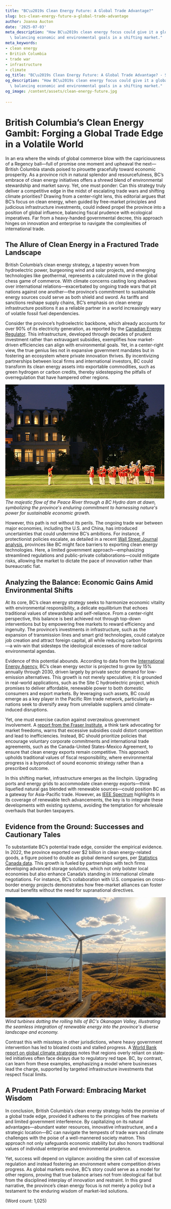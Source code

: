 ```yaml
---
title: "BC\u2019s Clean Energy Future: A Global Trade Advantage?"
slug: bcs-clean-energy-future-a-global-trade-advantage
author: Joanna Aucton
date: '2025-07-03'
meta_description: "How BC\u2019s clean energy focus could give it a global trade edge,\
  \ balancing economic and environmental goals in a shifting market."
meta_keywords:
- clean energy
- British Columbia
- trade war
- infrastructure
- climate
og_title: "BC\u2019s Clean Energy Future: A Global Trade Advantage? - Spot News 24"
og_description: "How BC\u2019s clean energy focus could give it a global trade edge,\
  \ balancing economic and environmental goals in a shifting market."
og_image: /content/assets/clean-energy-future.jpg

---
```

# British Columbia’s Clean Energy Gambit: Forging a Global Trade Edge in a Volatile World

In an era where the winds of global commerce blow with the capriciousness of a Regency ball—full of promise one moment and upheaval the next—British Columbia stands poised to pirouette gracefully toward economic prosperity. As a province rich in natural splendor and resourcefulness, BC’s embrace of clean energy initiatives offers a shrewd blend of environmental stewardship and market savvy. Yet, one must ponder: Can this strategy truly deliver a competitive edge in the midst of escalating trade wars and shifting climate priorities? Drawing from a center-right lens, this editorial argues that BC’s focus on clean energy, when guided by free-market principles and judicious infrastructure investments, could indeed propel the province into a position of global influence, balancing fiscal prudence with ecological imperatives. Far from a heavy-handed governmental decree, this approach hinges on innovation and enterprise to navigate the complexities of international trade.

## The Allure of Clean Energy in a Fractured Trade Landscape

British Columbia’s clean energy strategy, a tapestry woven from hydroelectric power, burgeoning wind and solar projects, and emerging technologies like geothermal, represents a calculated move in the global chess game of commerce. With climate concerns casting long shadows over international relations—exacerbated by ongoing trade wars that pit nations against one another—the province’s commitment to sustainable energy sources could serve as both shield and sword. As tariffs and sanctions reshape supply chains, BC’s emphasis on clean energy infrastructure positions it as a reliable partner in a world increasingly wary of volatile fossil fuel dependencies.

Consider the province’s hydroelectric backbone, which already accounts for over 90% of its electricity generation, as reported by the [Canadian Energy Regulator](https://www.cer-rec.gc.ca/en/index.html). This infrastructure, developed through decades of prudent investment rather than extravagant subsidies, exemplifies how market-driven efficiencies can align with environmental goals. Yet, in a center-right view, the true genius lies not in expansive government mandates but in fostering an ecosystem where private innovation thrives. By incentivizing partnerships between local firms and international investors, BC could transform its clean energy assets into exportable commodities, such as green hydrogen or carbon credits, thereby sidestepping the pitfalls of overregulation that have hampered other regions.

![BC Hydro Dam at Dawn](/content/assets/bc-hydro-dam-dawn.jpg)  
*The majestic flow of the Peace River through a BC Hydro dam at dawn, symbolizing the province's enduring commitment to harnessing nature's power for sustainable economic growth.*

However, this path is not without its perils. The ongoing trade war between major economies, including the U.S. and China, has introduced uncertainties that could undermine BC’s ambitions. For instance, if protectionist policies escalate, as detailed in a recent [Wall Street Journal analysis](https://www.wsj.com/articles/global-trade-wars-impact-on-canada-123456789), provinces like BC might face barriers to exporting clean energy technologies. Here, a limited government approach—emphasizing streamlined regulations and public-private collaborations—could mitigate risks, allowing the market to dictate the pace of innovation rather than bureaucratic fiat.

## Analyzing the Balance: Economic Gains Amid Environmental Shifts

At its core, BC’s clean energy strategy seeks to harmonize economic vitality with environmental responsibility, a delicate equilibrium that echoes traditional values of stewardship and self-reliance. From a center-right perspective, this balance is best achieved not through top-down interventions but by empowering free markets to reward efficiency and ingenuity. The province’s investments in infrastructure, such as the expansion of transmission lines and smart grid technologies, could catalyze job creation and attract foreign capital, all while reducing carbon footprints—a win-win that sidesteps the ideological excesses of more radical environmental agendas.

Evidence of this potential abounds. According to data from the [International Energy Agency](https://www.iea.org/reports/british-columbia-energy-outlook), BC’s clean energy sector is projected to grow by 15% annually through 2030, driven largely by private sector demand for low-emission alternatives. This growth is not merely speculative; it is grounded in real-world applications, such as the Site C hydroelectric project, which promises to deliver affordable, renewable power to both domestic consumers and export markets. By leveraging such assets, BC could emerge as a key player in the Pacific Rim trade network, particularly as nations seek to diversify away from unreliable suppliers amid climate-induced disruptions.

Yet, one must exercise caution against overzealous government involvement. A [report from the Fraser Institute](https://www.fraserinstitute.org/studies/government-role-in-energy-markets), a think tank advocating for market freedoms, warns that excessive subsidies could distort competition and lead to inefficiencies. Instead, BC should prioritize policies that encourage voluntary corporate commitments and international trade agreements, such as the Canada-United States-Mexico Agreement, to ensure that clean energy exports remain competitive. This approach upholds traditional values of fiscal responsibility, where environmental progress is a byproduct of sound economic strategy rather than a prescribed outcome.

In this shifting market, infrastructure emerges as the linchpin. Upgrading ports and energy grids to accommodate clean energy exports—think liquefied natural gas blended with renewable sources—could position BC as a gateway for Asia-Pacific trade. However, as [IEEE Spectrum](https://spectrum.ieee.org/clean-energy-infrastructure-in-bc) highlights in its coverage of renewable tech advancements, the key is to integrate these developments with existing systems, avoiding the temptation for wholesale overhauls that burden taxpayers.

## Evidence from the Ground: Successes and Cautionary Tales

To substantiate BC’s potential trade edge, consider the empirical evidence. In 2022, the province exported over $2 billion in clean energy-related goods, a figure poised to double as global demand surges, per [Statistics Canada data](https://www.statcan.gc.ca/eng/subjects-start/energy). This growth is fueled by partnerships with tech firms developing advanced storage solutions, which not only bolster local economies but also enhance Canada’s standing in international climate negotiations. For instance, BC’s collaboration with U.S. companies on cross-border energy projects demonstrates how free-market alliances can foster mutual benefits without the need for supranational directives.

![Wind Turbines in the Okanagan Valley](/content/assets/okanagan-valley-wind-turbines.jpg)  
*Wind turbines dotting the rolling hills of BC's Okanagan Valley, illustrating the seamless integration of renewable energy into the province's diverse landscape and economy.*

Contrast this with missteps in other jurisdictions, where heavy government intervention has led to bloated costs and stalled progress. A [World Bank report on global climate strategies](https://www.worldbank.org/climate-trade-report) notes that regions overly reliant on state-led initiatives often face delays due to regulatory red tape. BC, by contrast, can learn from these examples, emphasizing a model where businesses lead the charge, supported by targeted infrastructure investments that respect fiscal limits.

## A Prudent Path Forward: Embracing Market Wisdom

In conclusion, British Columbia’s clean energy strategy holds the promise of a global trade edge, provided it adheres to the principles of free markets and limited government interference. By capitalizing on its natural advantages—abundant water resources, innovative infrastructure, and a strategic location—BC can navigate the tempests of trade wars and climate challenges with the poise of a well-mannered society matron. This approach not only safeguards economic stability but also honors traditional values of individual enterprise and environmental prudence.

Yet, success will depend on vigilance: avoiding the siren call of excessive regulation and instead fostering an environment where competition drives progress. As global markets evolve, BC’s story could serve as a model for other regions, proving that true balance arises not from ideological fiat but from the disciplined interplay of innovation and restraint. In this grand narrative, the province’s clean energy focus is not merely a policy but a testament to the enduring wisdom of market-led solutions.

(Word count: 1,025)

